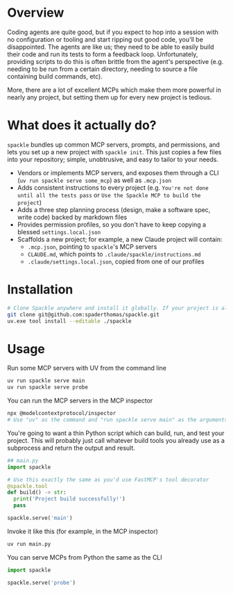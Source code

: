 # Overview
Coding agents are quite good, but if you expect to hop into a session with no configuration or tooling and start ripping out good code, you'll be disappointed. The agents are like us; they need to be able to easily build their code and run its tests to form a feedback loop. Unfortunately, providing scripts to do this is often brittle from the agent's perspective (e.g. needing to be run from a certain directory, needing to source a file containing build commands, etc).

More, there are a lot of excellent MCPs which make them more powerful in nearly any project, but setting them up for every new project is tedious.

# What does it actually do?
`spackle` bundles up common MCP servers, prompts, and permissions, and lets you set up a new project with `spackle init`. This just copies a few files into your repository; simple, unobtrusive, and easy to tailor to your needs.

- Vendors or implements MCP servers, and exposes them through a CLI (`uv run spackle serve some_mcp`) as well as `.mcp.json`
- Adds consistent instructions to every project (e.g. `You're not done until all the tests pass` or `Use the Spackle MCP to build the project`)
- Adds a three step planning process (design, make a software spec, write code) backed by markdown files
- Provides permission profiles, so you don't have to keep copying a blessed `settings.local.json`
- Scaffolds a new project; for example, a new Claude project will contain:
  - `.mcp.json`, pointing to `spackle`'s MCP servers
  - `CLAUDE.md`, which points to `.claude/spackle/instructions.md`
  - `.claude/settings.local.json`, copied from one of our profiles

# Installation
```bash
# Clone Spackle anywhere and install it globally. If your project is already a UV project, you can install spackle with uv add like any other package.
git clone git@github.com:spaderthomas/spackle.git 
uv.exe tool install --editable ./spackle
```

# Usage
Run some MCP servers with UV from the command line
```bash
uv run spackle serve main 
uv run spackle serve probe
```

You can run the MCP servers in the MCP inspector
```bash
npx @modelcontextprotocol/inspector
# Use "uv" as the command and "run spackle serve main" as the arguments
```

You're going to want a thin Python script which can build, run, and test your project. This will probably just call whatever build tools you already use as a subprocess and return the output and result.
```python
## main.py
import spackle

# Use this exactly the same as you'd use FastMCP's tool decorator
@spackle.tool
def build() -> str:
  print('Project build successfully!')
  pass

spackle.serve('main')
```

Invoke it like this (for example, in the MCP inspector)
```bash
uv run main.py
```

You can serve MCPs from Python the same as the CLI
```python
import spackle

spackle.serve('probe')
```
